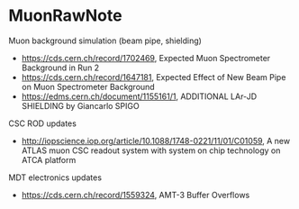 # MuonRawNote

Muon background simulation (beam pipe, shielding)
* https://cds.cern.ch/record/1702469, Expected Muon Spectrometer Background in Run 2
* https://cds.cern.ch/record/1647181, Expected Effect of New Beam Pipe on Muon Spectrometer Background
* https://edms.cern.ch/document/1155161/1, ADDITIONAL LAr-JD SHIELDING by Giancarlo SPIGO

CSC ROD updates
* http://iopscience.iop.org/article/10.1088/1748-0221/11/01/C01059, A new ATLAS muon CSC readout system with system on chip technology on ATCA platform

MDT electronics updates
* https://cds.cern.ch/record/1559324, AMT-3 Buffer Overflows


